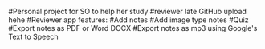 #Personal project for SO to help her study 
#reviewer late GitHub upload hehe
#Reviewer app features:
    #Add notes
    #Add image type notes
    #Quiz
    #Export notes as PDF or Word DOCX
    #Export notes as mp3 using Google's Text to Speech
